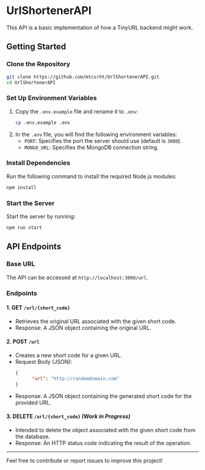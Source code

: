 # UrlShortenerAPI

This API is a basic implementation of how a TinyURL backend might work.

## Getting Started

### Clone the Repository
```bash
git clone https://github.com/mtcsrht/UrlShortenerAPI.git
cd UrlShortenerAPI
```

### Set Up Environment Variables
1. Copy the `.env.example` file and rename it to `.env`:
    ```bash
    cp .env.example .env
    ```
2. In the `.env` file, you will find the following environment variables:
    - `PORT`: Specifies the port the server should use (default is `3000`).
    - `MONGO_URL`: Specifies the MongoDB connection string.

### Install Dependencies
Run the following command to install the required Node.js modules:
```bash
npm install
```

### Start the Server
Start the server by running:
```bash
npm run start
```

## API Endpoints

### Base URL
The API can be accessed at `http://localhost:3000/url`.

### Endpoints

#### 1. **GET** `/url/{short_code}`
- Retrieves the original URL associated with the given short code.
- Response: A JSON object containing the original URL.

#### 2. **POST** `/url`
- Creates a new short code for a given URL.
- Request Body (JSON):
  ```json
  {
        "url": "http://randomdomain.com"
  }
  ```
- Response: A JSON object containing the generated short code for the provided URL.

#### 3. **DELETE** `/url/{short_code}` *(Work in Progress)*
- Intended to delete the object associated with the given short code from the database.
- Response: An HTTP status code indicating the result of the operation.

---

Feel free to contribute or report issues to improve this project!
